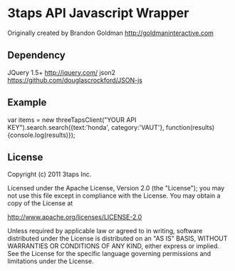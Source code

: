 # 3taps API Javascript Wrapper

Originally created by Brandon Goldman http://goldmaninteractive.com

## Dependency

JQuery 1.5+ http://jquery.com/
json2 https://github.com/douglascrockford/JSON-js

## Example

var items = new threeTapsClient("YOUR API KEY").search.search({text:'honda', category:'VAUT'}, function(results){console.log(results)});

## License

Copyright (c) 2011 3taps Inc. 

Licensed under the Apache License, Version 2.0 (the "License"); 
you may not use this file except in compliance with the License. 
You may obtain a copy of the License at 

  http://www.apache.org/licenses/LICENSE-2.0 

Unless required by applicable law or agreed to in writing, software 
distributed under the License is distributed on an "AS IS" BASIS, 
WITHOUT WARRANTIES OR CONDITIONS OF ANY KIND, either express or implied. 
See the License for the specific language governing permissions and 
limitations under the License.


